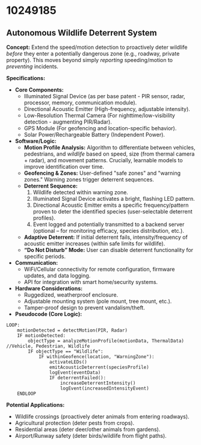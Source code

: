 # 10249185

## Autonomous Wildlife Deterrent System

**Concept:** Extend the speed/motion detection to proactively deter wildlife *before* they enter a potentially dangerous zone (e.g., roadway, private property). This moves beyond simply *reporting* speeding/motion to *preventing* incidents.

**Specifications:**

*   **Core Components:**
    *   Illuminated Signal Device (as per base patent - PIR sensor, radar, processor, memory, communication module).
    *   Directional Acoustic Emitter (High-frequency, adjustable intensity).
    *   Low-Resolution Thermal Camera (For nighttime/low-visibility detection - augmenting PIR/Radar).
    *   GPS Module (For geofencing and location-specific behavior).
    *   Solar Power/Rechargeable Battery (Independent Power).
*   **Software/Logic:**
    *   **Motion Profile Analysis:** Algorithm to differentiate between vehicles, pedestrians, and *wildlife* based on speed, size (from thermal camera + radar), and movement patterns. Crucially, learnable models to improve identification over time.
    *   **Geofencing & Zones:** User-defined "safe zones" and "warning zones." Warning zones trigger deterrent sequences.
    *   **Deterrent Sequence:**
        1.  Wildlife detected within warning zone.
        2.  Illuminated Signal Device activates a bright, flashing LED pattern.
        3.  Directional Acoustic Emitter emits a specific frequency/pattern proven to deter the identified species (user-selectable deterrent profiles).
        4.  Event logged and potentially transmitted to a backend server (optional – for monitoring efficacy, species distribution, etc.).
    *   **Adaptive Deterrent:** If initial deterrent fails, intensity/frequency of acoustic emitter increases (within safe limits for wildlife).
    *   **“Do Not Disturb” Mode:** User can disable deterrent functionality for specific periods.
*   **Communication:**
    *   WiFi/Cellular connectivity for remote configuration, firmware updates, and data logging.
    *   API for integration with smart home/security systems.
*   **Hardware Considerations:**
    *   Ruggedized, weatherproof enclosure.
    *   Adjustable mounting system (pole mount, tree mount, etc.).
    *   Tamper-proof design to prevent vandalism/theft.
*   **Pseudocode (Core Logic):**

```
LOOP:
    motionDetected = detectMotion(PIR, Radar)
    IF motionDetected:
        objectType = analyzeMotionProfile(motionData, ThermalData) //Vehicle, Pedestrian, Wildlife
        IF objectType == "Wildlife":
            IF withinGeofence(location, "WarningZone"):
                activateLEDs()
                emitAcousticDeterrent(speciesProfile)
                logEvent(eventData)
                IF deterrentFailed():
                    increaseDeterrentIntensity()
                    logEvent(increasedIntensityEvent)
    ENDLOOP
```

**Potential Applications:**

*   Wildlife crossings (proactively deter animals from entering roadways).
*   Agricultural protection (deter pests from crops).
*   Residential areas (deter deer/other animals from gardens).
*   Airport/Runway safety (deter birds/wildlife from flight paths).